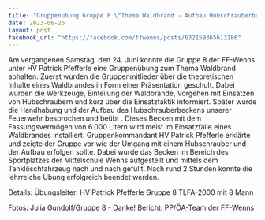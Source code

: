 ```yaml
---
title: "Gruppenübung Gruppe 8 \"Thema Waldbrand - Aufbau Hubschrauberbecken\""
date: 2023-06-26
layout: post
facebook_url: "https://facebook.com/ffwenns/posts/632159365613186"
---
```


Am vergangenen Samstag, den 24. Juni konnte die Gruppe 8 der FF-Wenns unter HV Patrick Pfefferle eine Gruppenübung zum Thema Waldbrand abhalten.
Zuerst wurden die Gruppenmitlieder über die theoretischen Inhalte eines Waldbrandes in Form einer Präsentation geschult. Dabei wurden die Werkzeuge, Einteilung der Waldbrände, Vorgehen mit Einsätzen von Hubschraubern und kurz über die Einsatztaktik informiert. 
Später wurde die Handhabung und der Aufbau des Hubschrauberbeckens unserer Feuerwehr besprochen und beübt . Dieses Becken mit dem Fassungsvermögen von 6.000 Litern wird meist im Einsatzfalle eines Waldbrandes installiert. Gruppenkommandant HV Patrick Pfefferle erklärte und zeigte der Gruppe vor wie der Umgang mit einem Hubschrauber und der Aufbau erfolgen sollte. Dabei wurde das Becken im Bereich des Sportplatzes der Mittelschule Wenns aufgestellt und mittels dem Tanklöschfahrzeug nach und nach gefüllt. 
Nach rund 2 Stunden konnte die lehrreiche Übung erfolgreich beendet werden. 

Details:
Übungsleiter: HV Patrick Pfefferle
Gruppe 8
TLFA-2000 mit 8 Mann

Fotos: Julia Gundolf/Gruppe 8 - Danke!
Bericht: PP/ÖA-Team der FF-Wenns
